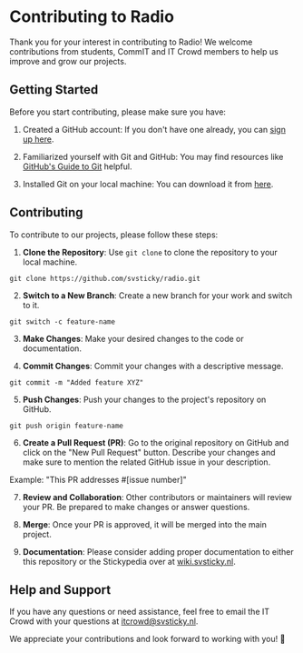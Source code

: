 # Contributing to Radio

Thank you for your interest in contributing to Radio! We welcome contributions from students, CommIT and IT Crowd members to help us improve and grow our projects.

## Getting Started

Before you start contributing, please make sure you have:

1. Created a GitHub account: If you don't have one already, you can [sign up here](https://github.com/).

2. Familiarized yourself with Git and GitHub: You may find resources like [GitHub's Guide to Git](https://docs.github.com/en/get-started/quickstart) helpful.

3. Installed Git on your local machine: You can download it from [here](https://git-scm.com/).

## Contributing

To contribute to our projects, please follow these steps:

1. **Clone the Repository**: Use `git clone` to clone the repository to your local machine.

```shell
git clone https://github.com/svsticky/radio.git
```


2. **Switch to a New Branch**: Create a new branch for your work and switch to it.

```shell
git switch -c feature-name
```

3. **Make Changes**: Make your desired changes to the code or documentation.

4. **Commit Changes**: Commit your changes with a descriptive message.

```shell
git commit -m "Added feature XYZ"
```

5. **Push Changes**: Push your changes to the project's repository on GitHub.

```shell
git push origin feature-name
```

6. **Create a Pull Request (PR)**: Go to the original repository on GitHub and click on the "New Pull Request" button. Describe your changes and make sure to mention the related GitHub issue in your description.

Example: "This PR addresses #[issue number]"

7. **Review and Collaboration**: Other contributors or maintainers will review your PR. Be prepared to make changes or answer questions.

8. **Merge**: Once your PR is approved, it will be merged into the main project.

9. **Documentation**: Please consider adding proper documentation to either this repository or the Stickypedia over at [wiki.svsticky.nl](https://wiki.svsticky.nl).

## Help and Support

If you have any questions or need assistance, feel free to email the IT Crowd with your questions at [itcrowd@svsticky.nl](mailto:itcrowd@svsticky.nl).

We appreciate your contributions and look forward to working with you! 🎉
